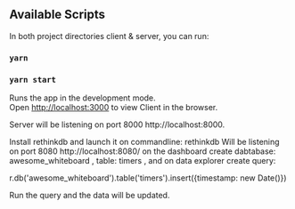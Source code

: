 ## Available Scripts

In both project directories client & server, you can run:
### `yarn`
### `yarn start`

Runs the app in the development mode.<br>
Open [http://localhost:3000](http://localhost:3000) to view Client in the browser.

Server will be listening on port 8000 http://localhost:8000.

Install rethinkdb and launch it on commandline: rethinkdb
Will be listening on port 8080 http://localhost:8080/
on the dashboard create dabtabase: awesome_whiteboard , table: timers , and on data explorer create query: 

r.db('awesome_whiteboard').table('timers').insert({timestamp: new Date()})

Run the query and the data will be updated.
